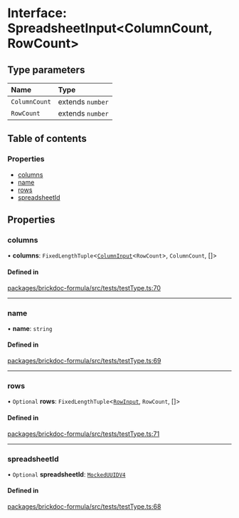 # Interface: SpreadsheetInput<ColumnCount, RowCount\>

## Type parameters

| Name          | Type             |
| :------------ | :--------------- |
| `ColumnCount` | extends `number` |
| `RowCount`    | extends `number` |

## Table of contents

### Properties

- [columns](SpreadsheetInput.md#columns)
- [name](SpreadsheetInput.md#name)
- [rows](SpreadsheetInput.md#rows)
- [spreadsheetId](SpreadsheetInput.md#spreadsheetid)

## Properties

### <a id="columns" name="columns"></a> columns

• **columns**: `FixedLengthTuple`<[`ColumnInput`](ColumnInput.md)<`RowCount`\>, `ColumnCount`, []\>

#### Defined in

[packages/brickdoc-formula/src/tests/testType.ts:70](https://github.com/mashcard/mashcard/blob/main/packages/brickdoc-formula/src/tests/testType.ts#L70)

---

### <a id="name" name="name"></a> name

• **name**: `string`

#### Defined in

[packages/brickdoc-formula/src/tests/testType.ts:69](https://github.com/mashcard/mashcard/blob/main/packages/brickdoc-formula/src/tests/testType.ts#L69)

---

### <a id="rows" name="rows"></a> rows

• `Optional` **rows**: `FixedLengthTuple`<[`RowInput`](RowInput.md), `RowCount`, []\>

#### Defined in

[packages/brickdoc-formula/src/tests/testType.ts:71](https://github.com/mashcard/mashcard/blob/main/packages/brickdoc-formula/src/tests/testType.ts#L71)

---

### <a id="spreadsheetid" name="spreadsheetid"></a> spreadsheetId

• `Optional` **spreadsheetId**: [`MockedUUIDV4`](../README.md#mockeduuidv4)

#### Defined in

[packages/brickdoc-formula/src/tests/testType.ts:68](https://github.com/mashcard/mashcard/blob/main/packages/brickdoc-formula/src/tests/testType.ts#L68)
